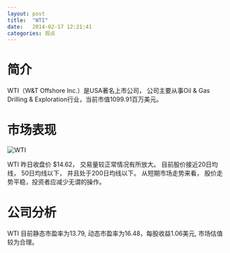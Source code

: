```yaml
---
layout: post
title:  "WTI"
date:   2014-02-17 12:21:41
categories: 观点
---
```


# 简介
WTI（W&T Offshore Inc.）是USA著名上市公司，
公司主要从事Oil & Gas Drilling & Exploration行业，当前市值1099.91百万美元。

# 市场表现

![WTI](http://finviz.com/chart.ashx?t=WTI&ty=c&ta=1&p=d&s=l)

WTI 昨日收盘价 $14.62，
交易量较正常情况有所放大。
目前股价接近20日均线，
50日均线以下，
并且处于200日均线以下。
从短期市场走势来看，
股价走势平稳，投资者应减少无谓的操作。

# 公司分析
WTI 目前静态市盈率为13.79, 动态市盈率为16.48，每股收益1.06美元,
市场估值较为合理。
